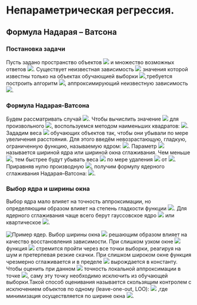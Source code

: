 # Непараметрическая	регрессия.
## Формула	Надарая – Ватсона
### Постановка задачи
Пусть задано пространство объектов ![](https://raw.githubusercontent.com/IsmailovMukhammed/MLT/master/img's/1.PNG) и множество возможных ответов ![](https://raw.githubusercontent.com/IsmailovMukhammed/MLT/master/img's/2.PNG). Существует неизвестная зависимость ![](https://raw.githubusercontent.com/IsmailovMukhammed/MLT/master/img's/3.PNG) значения которой известны только на объектах обучающией выборки ![](https://raw.githubusercontent.com/IsmailovMukhammed/MLT/master/img's/4.PNG),требуется построить алгоритм ![](https://raw.githubusercontent.com/IsmailovMukhammed/MLT/master/img's/5.PNG), аппроксимирующий неизвестную зависимость ![](https://raw.githubusercontent.com/IsmailovMukhammed/MLT/master/img's/6.PNG).
### Формула Надарая-Ватсона
Будем рассматривать случай ![](https://raw.githubusercontent.com/IsmailovMukhammed/MLT/master/img's/2.PNG). Чтобы вычислить значение ![](https://raw.githubusercontent.com/IsmailovMukhammed/MLT/master/img's/7.PNG) для произвольного ![](https://raw.githubusercontent.com/IsmailovMukhammed/MLT/master/img's/8.PNG), воспользуемся
методом наименьших квадратов: ![](https://raw.githubusercontent.com/IsmailovMukhammed/MLT/master/img's/9.PNG).
Зададим веса ![](https://raw.githubusercontent.com/IsmailovMukhammed/MLT/master/img's/10.PNG) обучающих объектов так, чтобы они убывали по мере увеличения расстояния. Для этого введём невозрастающую, гладкую, ограниченную
функцию, называемую ядром: ![](https://raw.githubusercontent.com/IsmailovMukhammed/MLT/master/img's/11.PNG).
Параметр ![](https://raw.githubusercontent.com/IsmailovMukhammed/MLT/master/img's/12.PNG) называется шириной ядра или шириной окна сглаживания. Чем меньше ![](https://raw.githubusercontent.com/IsmailovMukhammed/MLT/master/img's/12.PNG), тем быстрее будут убывать веса ![](https://raw.githubusercontent.com/IsmailovMukhammed/MLT/master/img's/13.PNG) по мере удаления ![](https://raw.githubusercontent.com/IsmailovMukhammed/MLT/master/img's/14.PNG) от ![](https://raw.githubusercontent.com/IsmailovMukhammed/MLT/master/img's/15.PNG).
Приравняв нулю производную ![](https://raw.githubusercontent.com/IsmailovMukhammed/MLT/master/img's/16.PNG), получим формулу ядерного сглаживания Надарая–Ватсона: ![](https://raw.githubusercontent.com/IsmailovMukhammed/MLT/master/img's/17.PNG).
### Выбор ядра и ширины окна
Выбор ядра мало влияет на точность аппроксимации, но определяющим образом влияет на степень гладкости функции ![](https://raw.githubusercontent.com/IsmailovMukhammed/MLT/master/img's/18.PNG). Для ядерного сглаживания чаще всего берут гауссовское ядро 
![](https://raw.githubusercontent.com/IsmailovMukhammed/MLT/master/img's/19.PNG) или квартическое ![](https://raw.githubusercontent.com/IsmailovMukhammed/MLT/master/img's/20.PNG).

![Пример ядер](https://raw.githubusercontent.com/IsmailovMukhammed/MLT/master/fig's/1.png).
Выбор ширины окна ![](https://raw.githubusercontent.com/IsmailovMukhammed/MLT/master/img's/12.PNG) решающим образом влияет на качество восстановления зависимости. При слишком узком окне ![](https://raw.githubusercontent.com/IsmailovMukhammed/MLT/master/img's/21.PNG) функция ![](https://raw.githubusercontent.com/IsmailovMukhammed/MLT/master/img's/18.PNG) стремится пройти через все точки выборки, реагируя на шум и претерпевая резкие скачки. При слишком широком окне функция чрезмерно сглаживается и в пределе ![](https://raw.githubusercontent.com/IsmailovMukhammed/MLT/master/img's/22.PNG) вырождается в константу.
Чтобы оценить при данном ![](https://raw.githubusercontent.com/IsmailovMukhammed/MLT/master/img's/12.PNG) точность локальной аппроксимации в точке ![](https://raw.githubusercontent.com/IsmailovMukhammed/MLT/master/img's/14.PNG), саму эту точку необходимо исключить из обучающей выборки.Такой способ оценивания называется скользящим контролем с исключением объектов по одному (leave-one-out, LOO): ![](https://raw.githubusercontent.com/IsmailovMukhammed/MLT/master/img's/23.PNG) ,где минимизация осуществляется по ширине окна ![](https://raw.githubusercontent.com/IsmailovMukhammed/MLT/master/img's/12.PNG).

